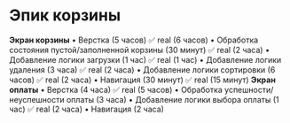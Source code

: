 #  Эпик корзины

**Экран корзины**
•    Верстка (5 часов) ✅ real (6 часов)
•    Обработка состояния пустой/заполненной корзины (30 минут) ✅ real (2 часа)
•    Добавление логики загрузки (1 час) ✅ real (1 час)
•    Добавление логики удаления (3 часа) ✅ real (2 часа)
•    Добавление логики сортировки (6 часов) ✅ real (2 часа)
•    Навигация (30 минут) ✅ real (15 минут)
**Экран оплаты**
•    Верстка (4 часа) ✅ real (5 часов)
•    Обработка успешности/неуспешности оплаты (3 часа)
•    Добавление логики выбора оплаты (1 час) ✅ real (2 часа)
•    Навигация (2 часа)

